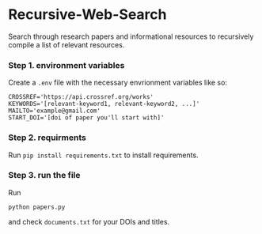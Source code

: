 # Recursive-Web-Search
Search through research papers and informational resources to recursively compile a list of relevant resources. 

### Step 1. environment variables
Create a ```.env``` file with the necessary envrionment variables like so:
```
CROSSREF='https://api.crossref.org/works'
KEYWORDS='[relevant-keyword1, relevant-keyword2, ...]'
MAILTO='example@gmail.com'
START_DOI='[doi of paper you'll start with]'
```

### Step 2. requirments
Run ```pip install requirements.txt``` to install requirements. 

### Step 3. run the file
Run 
```
python papers.py
```
and check ```documents.txt``` for your DOIs and titles. 